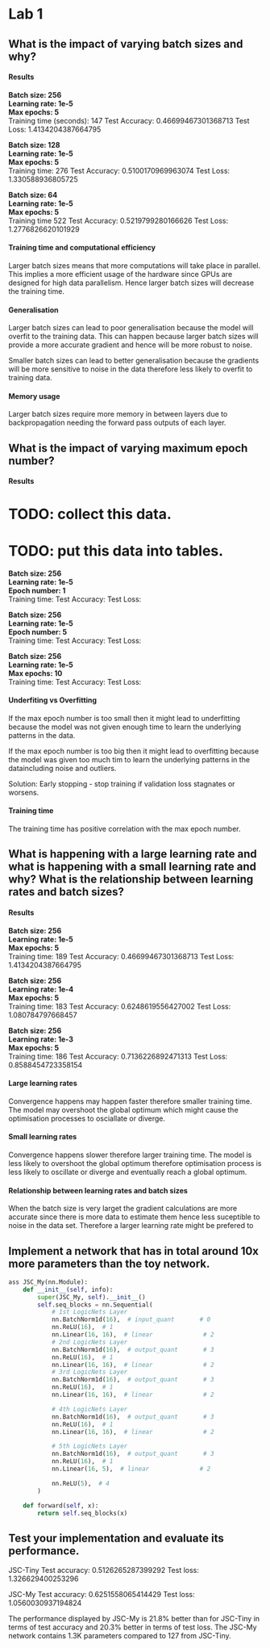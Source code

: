 # Lab 1

## What is the impact of varying batch sizes and why?

#### Results
**Batch size: 256** <br>
**Learning rate: 1e-5** <br>
**Max epochs: 5** <br>
Training time (seconds): 147
Test Accuracy: 0.46699467301368713
Test Loss: 1.4134204387664795

**Batch size: 128** <br>
**Learning rate: 1e-5** <br>
**Max epochs: 5** <br>
Training time: 276
Test Accuracy: 0.5100170969963074
Test Loss: 1.330588936805725

**Batch size: 64** <br>
**Learning rate: 1e-5** <br>
**Max epochs: 5** <br>
Training time 522
Test Accuracy: 0.5219799280166626
Test Loss: 1.2776826620101929


#### Training time and computational efficiency
Larger batch sizes means that more computations will take place in parallel. This implies a more efficient usage of the hardware since GPUs are designed for high data parallelism. Hence larger batch sizes will decrease the training time.


#### Generalisation
Larger batch sizes can lead to poor generalisation because the model will overfit to the training data. This can happen because larger batch sizes will provide a more accurate gradient and hence will be more robust to noise.

Smaller batch sizes can lead to better generalisation because the gradients will be more sensitive to noise in the data therefore less likely to overfit to training data.


#### Memory usage
Larger batch sizes require more memory in between layers due to backpropagation needing the forward pass outputs of each layer.

## What is the impact of varying maximum epoch number?

#### Results
# TODO: collect this data.
# TODO: put this data into tables.
**Batch size: 256** <br>
**Learning rate: 1e-5** <br>
**Epoch number: 1** <br>
Training time: 
Test Accuracy: 
Test Loss: 

**Batch size: 256** <br>
**Learning rate: 1e-5** <br>
**Epoch number: 5** <br>
Training time:
Test Accuracy: 
Test Loss: 

**Batch size: 256** <br>
**Learning rate: 1e-5** <br>
**Max epochs: 10** <br>
Training time: 
Test Accuracy: 
Test Loss: 
#### Underfiting vs Overfitting
If the max epoch number is too small then it might lead to underfitting because the model was not given enough time to learn the underlying patterns in the data.

If the max epoch number is too big then it might lead to overfitting because the model was given too much tim to learn the underlying patterns in the dataincluding noise and outliers.

Solution: Early stopping - stop training if validation loss stagnates or worsens.

#### Training time
The training time has positive correlation with the max epoch number.

## What is happening with a large learning rate and what is happening with a small learning rate and why? What is the relationship between learning rates and batch sizes?

#### Results
**Batch size: 256** <br>
**Learning rate: 1e-5** <br>
**Max epochs: 5** <br>
Training time: 189
Test Accuracy: 0.46699467301368713
Test Loss: 1.4134204387664795

**Batch size: 256** <br>
**Learning rate: 1e-4** <br>
**Max epochs: 5** <br>
Training time: 183
Test Accuracy: 0.6248619556427002
Test Loss: 1.080784797668457

**Batch size: 256** <br>
**Learning rate: 1e-3** <br>
**Max epochs: 5** <br>
Training time: 186
Test Accuracy: 0.7136226892471313
Test Loss: 0.8588454723358154

#### Large learning rates
Convergence happens may happen faster therefore smaller training time.
The model may overshoot the global optimum which might cause the optimisation processes to osciallate or diverge.

#### Small learning rates
Convergence happens slower therefore larger training time.
The model is less likely to overshoot the global optimum therefore optimisation process is less likely to oscillate or diverge and eventually reach a global optimum.

#### Relationship between learning rates and batch sizes
When the batch size is very larget the gradient calculations are more accurate since there is more data to estimate them hence less suceptible to noise in the data set. Therefore a larger learning rate might be prefered to 

## Implement a network that has in total around 10x more parameters than the toy network.

```python
ass JSC_My(nn.Module):
    def __init__(self, info):
        super(JSC_My, self).__init__()
        self.seq_blocks = nn.Sequential(
            # 1st LogicNets Layer
            nn.BatchNorm1d(16),  # input_quant       # 0
            nn.ReLU(16),  # 1
            nn.Linear(16, 16),  # linear              # 2
            # 2nd LogicNets Layer
            nn.BatchNorm1d(16),  # output_quant       # 3
            nn.ReLU(16),  # 1
            nn.Linear(16, 16),  # linear              # 2
            # 3rd LogicNets Layer
            nn.BatchNorm1d(16),  # output_quant       # 3
            nn.ReLU(16),  # 1
            nn.Linear(16, 16),  # linear              # 2

            # 4th LogicNets Layer
            nn.BatchNorm1d(16),  # output_quant       # 3
            nn.ReLU(16),  # 1
            nn.Linear(16, 16),  # linear              # 2

            # 5th LogicNets Layer
            nn.BatchNorm1d(16),  # output_quant       # 3
            nn.ReLU(16),  # 1
            nn.Linear(16, 5),  # linear              # 2

            nn.ReLU(5),  # 4
        )

    def forward(self, x):
        return self.seq_blocks(x)
```

## Test your implementation and evaluate its performance.
JSC-Tiny
Test accuracy: 0.5126265287399292
Test loss: 1.326629400253296

JSC-My
Test accuracy: 0.6251558065414429
Test loss: 1.0560030937194824

The performance displayed by JSC-My is 21.8% better than for JSC-Tiny in terms of test accuracy and 20.3% better in terms of test loss.
The JSC-My network contains 1.3K parameters compared to 127 from JSC-Tiny.
